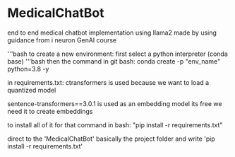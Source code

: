 # MedicalChatBot
end to end medical chatbot implementation using llama2 made by using guidance from i neuron GenAI course

'''bash
 to create a new environment: first select a python interpreter (conda base)
'''bash
then the command in git bash:  conda create -p "env_name" python=3.8 -y  

in requirements.txt: ctransformers is used because we want to load a quantized model

sentence-transformers==3.0.1  is used as an embedding model its free we need it to create embeddings

to install all of it for that command in bash: "pip install -r requirements.txt"


direct to the 'MedicalChatBot' basically the project folder  and write 'pip install -r requirements.txt'

